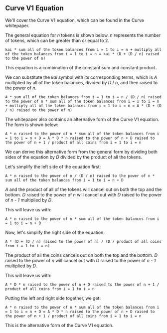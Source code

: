 ## Curve V1 Equation

We'll cover the Curve V1 equation, which can be found in the Curve whitepaper. 

The general equation for *n* tokens is shown below.  *n* represents the number of tokens, which can be greater than or equal to 2. 

```
kai * sum all of the token balances from i = 1 to i = n + multiply all of the token balances from i = 1 to i = n = kai * (D + (D / n) raised to the power of n)
```
This equation is a combination of the constant sum and constant product. 

We can substitute the *kai* symbol with its corresponding terms, which is *A* multiplied by all of the token balances, divided by *D* / *n*, and then raised to the power of *n*.

```
A * sum all of the token balances from i = 1 to i = n / (D / n) raised to the power of n * sum all of the token balances from i = 1 to i = n + multiply all of the token balances from i = 1 to i = n = A * (D + (D / n) raised to the power of n)
```

The whitepaper also contains an alternative form of the Curve V1 equation. The form is shown below:

```
A * n raised to the power of n * sum all of the token balances from i = 1 to i = n + D = A * D * n raised to the power of n + D raised to the power of n + 1 / product of all coins from i = 1 to i = n
```
We can derive this alternative form from the general form by dividing both sides of the equation by *D* divided by the product of all the tokens. 

Let's simplify the left side of the equation first:

```
A * n raised to the power of n / (D / n) raised to the power of n * sum all of the token balances from i = 1 to i = n + D
```
*A* and the product of all of the tokens will cancel out on both the top and the bottom. *D* raised to the power of *n* will cancel out with *D* raised to the power of *n - 1* multiplied by *D*. 

This will leave us with:

```
A * n raised to the power of n * sum all of the token balances from i = 1 to i = n + D
```

Now, let's simplify the right side of the equation:

```
A * (D + (D / n) raised to the power of n) / (D / product of all coins from i = 1 to i = n)
```
The product of all the coins cancels out on both the top and the bottom. *D* raised to the power of *n* will cancel out with *D* raised to the power of *n - 1* multiplied by *D*.

This will leave us with:

```
A * D * n raised to the power of n + D raised to the power of n + 1 / product of all coins from i = 1 to i = n
```

Putting the left and right side together, we get:

```
A * n raised to the power of n * sum all of the token balances from i = 1 to i = n + D = A * D * n raised to the power of n + D raised to the power of n + 1 / product of all coins from i = 1 to i = n
```
This is the alternative form of the Curve V1 equation. 
